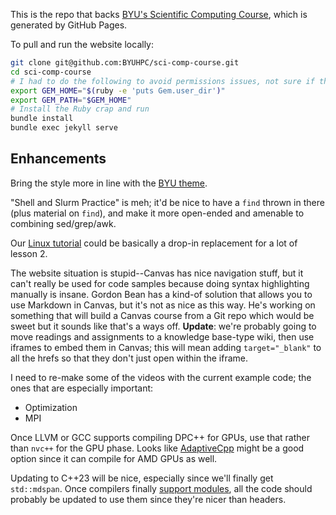 This is the repo that backs [BYU's Scientific Computing Course](https://byuhpc.github.io/sci-comp-course/), which is generated by GitHub Pages.

To pull and run the website locally:

```bash
git clone git@github.com:BYUHPC/sci-comp-course.git
cd sci-comp-course
# I had to do the following to avoid permissions issues, not sure if that's a setup problem on my end
export GEM_HOME="$(ruby -e 'puts Gem.user_dir')"
export GEM_PATH="$GEM_HOME"
# Install the Ruby crap and run
bundle install
bundle exec jekyll serve
```



## Enhancements

Bring the style more in line with the [BYU theme](https://github.com/byuweb/byu-theme-style-helpers).

"Shell and Slurm Practice" is meh; it'd be nice to have a `find` thrown in there (plus material on `find`), and make it more open-ended and amenable to combining sed/grep/awk.

Our [Linux tutorial](https://rc.byu.edu/documentation/unix-tutorial/) could be basically a drop-in replacement for a lot of lesson 2.

The website situation is stupid--Canvas has nice navigation stuff, but it can't really be used for code samples because doing syntax highlighting manually is insane. Gordon Bean has a kind-of solution that allows you to use Markdown in Canvas, but it's not as nice as this way. He's working on something that will build a Canvas course from a Git repo which would be sweet but it sounds like that's a ways off. **Update**: we're probably going to move readings and assignments to a knowledge base-type wiki, then use iframes to embed them in Canvas; this will mean adding `target="_blank"` to all the hrefs so that they don't just open within the iframe.

I need to re-make some of the videos with the current example code; the ones that are especially important:

- Optimization
- MPI

Once LLVM or GCC supports compiling DPC++ for GPUs, use that rather than `nvc++` for the GPU phase. Looks like [AdaptiveCpp](https://github.com/AdaptiveCpp/AdaptiveCpp) might be a good option since it can compile for AMD GPUs as well.

Updating to C++23 will be nice, especially since we'll finally get `std::mdspan`. Once compilers finally [support modules](https://en.cppreference.com/w/cpp/compiler_support/20), all the code should probably be updated to use them since they're nicer than headers.
